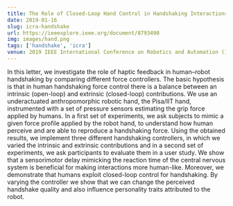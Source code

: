 ```yaml
---
title: The Role of Closed-Loop Hand Control in Handshaking Interactions
date: 2019-01-16
slug: icra-handshake
url: https://ieeexplore.ieee.org/document/8793490
img: images/hand.png
tags: ['handshake', 'icra']
venue: 2019 IEEE International Conference on Robotics and Automation (ICRA)
---
```


In this letter, we investigate the role of haptic feedback in human–robot handshaking by comparing different force controllers. The basic hypothesis is that in human handshaking force control there is a balance between an intrinsic (open-loop) and extrinsic (closed-loop) contributions. We use an underactuated anthropomorphic robotic hand, the Pisa/IIT hand, instrumented with a set of pressure sensors estimating the grip force applied by humans. In a first set of experiments, we ask subjects to mimic a given force profile applied by the robot hand, to understand how human perceive and are able to reproduce a handshaking force. Using the obtained results, we implement three different handshaking controllers, in which we varied the intrinsic and extrinsic contributions and in a second set of experiments, we ask participants to evaluate them in a user study. We show that a sensorimotor delay mimicking the reaction time of the central nervous system is beneficial for making interactions more human-like. Moreover, we demonstrate that humans exploit closed-loop control for handshaking. By varying the controller we show that we can change the perceived handshake quality and also influence personality traits attributed to the robot. 